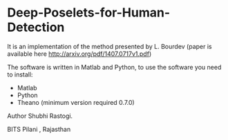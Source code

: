 # Deep-Poselets-for-Human-Detection
It is an implementation of the method presented by L. Bourdev (paper is available here http://arxiv.org/pdf/1407.0717v1.pdf)

The software is written in Matlab and Python, to use the software you need to install:
* Matlab
* Python
* Theano (minimum version required 0.7.0)

Author Shubhi Rastogi.

BITS Pilani , Rajasthan
